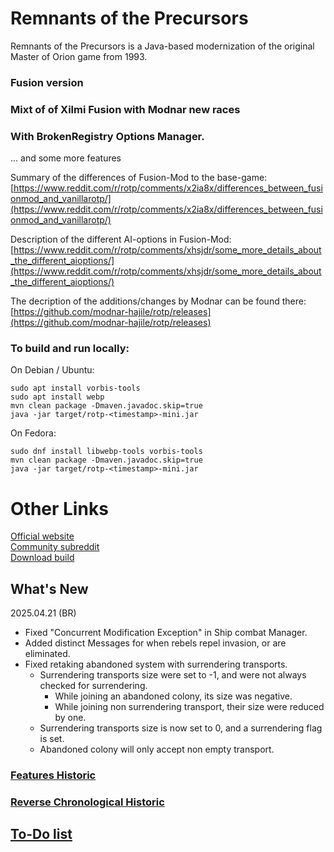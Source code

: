 # Remnants of the Precursors

Remnants of the Precursors is a Java-based modernization of the original Master of Orion game from 1993. <br/>

### Fusion version
### Mixt of of Xilmi Fusion with Modnar new races
### With BrokenRegistry Options Manager. <br/>
... and some more features

Summary of the differences of Fusion-Mod to the base-game:
        [https://www.reddit.com/r/rotp/comments/x2ia8x/differences_between_fusionmod_and_vanillarotp/](https://www.reddit.com/r/rotp/comments/x2ia8x/differences_between_fusionmod_and_vanillarotp/) <br/>

Description of the different AI-options in Fusion-Mod:
        [https://www.reddit.com/r/rotp/comments/xhsjdr/some_more_details_about_the_different_aioptions/](https://www.reddit.com/r/rotp/comments/xhsjdr/some_more_details_about_the_different_aioptions/) <br/>

The decription of the additions/changes by Modnar can be found there: <br/>
	[https://github.com/modnar-hajile/rotp/releases](https://github.com/modnar-hajile/rotp/releases) <br/>


### To build and run locally:

On Debian / Ubuntu:

```
sudo apt install vorbis-tools
sudo apt install webp
mvn clean package -Dmaven.javadoc.skip=true
java -jar target/rotp-<timestamp>-mini.jar
```

On Fedora:

```
sudo dnf install libwebp-tools vorbis-tools
mvn clean package -Dmaven.javadoc.skip=true
java -jar target/rotp-<timestamp>-mini.jar
```

# Other Links
[Official website](https://www.remnantsoftheprecursors.org/) <br/>
[Community subreddit](https://www.reddit.com/r/rotp/) <br/>
[Download build](https://rayfowler.itch.io/remnants-of-the-precursors)


## What's New

2025.04.21 (BR)
- Fixed "Concurrent Modification Exception" in Ship combat Manager.
- Added distinct Messages for when rebels repel invasion, or are eliminated.
- Fixed retaking abandoned system with surrendering transports.
  - Surrendering transports size were set to -1, and were not always checked for surrendering.
    - While joining an abandoned colony, its size was negative.
    - While joining non surrendering transport, their size were reduced by one.
  - Surrendering transports size is now set to 0, and a surrendering flag is set.
  - Abandoned colony will only accept non empty transport.


### [Features Historic](https://github.com/BrokenRegistry/Rotp-Fusion/blob/main/FeaturesChanges.md)

### [Reverse Chronological Historic](https://github.com/BrokenRegistry/Rotp-Fusion/blob/main/DetailedChanges.md)


## [To-Do list](https://github.com/BrokenRegistry/Rotp-Fusion/blob/main/TodoList.md)
